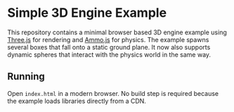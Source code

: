 # Simple 3D Engine Example

This repository contains a minimal browser based 3D engine example using
[Three.js](https://threejs.org/) for rendering and
[Ammo.js](https://github.com/kripken/ammo.js/) for physics. The example spawns
several boxes that fall onto a static ground plane. It now also supports
dynamic spheres that interact with the physics world in the same way.

## Running

Open `index.html` in a modern browser. No build step is required because the
example loads libraries directly from a CDN.
